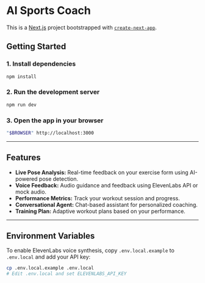 # AI Sports Coach

This is a [Next.js](https://nextjs.org) project bootstrapped with [`create-next-app`](https://nextjs.org/docs/app/api-reference/cli/create-next-app).

## Getting Started

### 1. Install dependencies

```bash
npm install
```

### 2. Run the development server

```bash
npm run dev
```

### 3. Open the app in your browser

```bash
"$BROWSER" http://localhost:3000
```


---

## Features

- **Live Pose Analysis:** Real-time feedback on your exercise form using AI-powered pose detection.
- **Voice Feedback:** Audio guidance and feedback using ElevenLabs API or mock audio.
- **Performance Metrics:** Track your workout session and progress.
- **Conversational Agent:** Chat-based assistant for personalized coaching.
- **Training Plan:** Adaptive workout plans based on your performance.

---

## Environment Variables

To enable ElevenLabs voice synthesis, copy `.env.local.example` to `.env.local` and add your API key:

```bash
cp .env.local.example .env.local
# Edit .env.local and set ELEVENLABS_API_KEY
```


